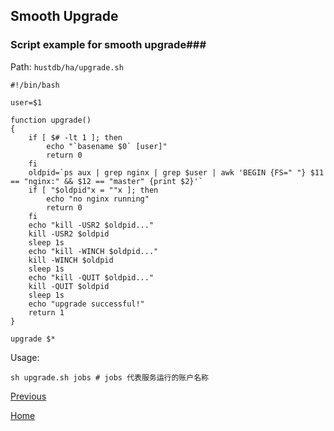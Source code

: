 Smooth Upgrade
--

### Script example for smooth upgrade###

Path: `hustdb/ha/upgrade.sh`

	#!/bin/bash
	
	user=$1
	
	function upgrade()
	{
	    if [ $# -lt 1 ]; then
	        echo "`basename $0` [user]"
	        return 0
	    fi
	    oldpid=`ps aux | grep nginx | grep $user | awk 'BEGIN {FS=" "} $11 == "nginx:" && $12 == "master" {print $2}'`
	    if [ "$oldpid"x = ""x ]; then
	        echo "no nginx running"
	        return 0
	    fi
	    echo "kill -USR2 $oldpid..."
	    kill -USR2 $oldpid
	    sleep 1s
	    echo "kill -WINCH $oldpid..."
	    kill -WINCH $oldpid
	    sleep 1s
	    echo "kill -QUIT $oldpid..."
	    kill -QUIT $oldpid
	    sleep 1s
	    echo "upgrade successful!"
	    return 1
	}
	
	upgrade $*

Usage:

    sh upgrade.sh jobs # jobs 代表服务运行的账户名称

[Previous](../ha.md)

[Home](../../index.md)